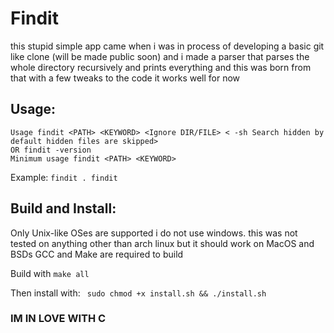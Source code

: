 # Findit

this stupid simple app came when i was in process of developing a basic git like clone (will be made public soon) and i made a parser that parses the whole directory recursively and prints everything
and this was born from that with a few tweaks to the code it works well for now 

## Usage:

```
Usage findit <PATH> <KEYWORD> <Ignore DIR/FILE> < -sh Search hidden by default hidden files are skipped>
OR findit -version 
Minimum usage findit <PATH> <KEYWORD>
```

Example:
``` findit . findit ```

## Build and Install:
Only Unix-like OSes are supported i do not use windows.
this was not tested on anything other than arch linux but it should work on MacOS and BSDs
GCC and Make are required to build

Build with ```make all```

Then install with:
``` sudo chmod +x install.sh && ./install.sh```

### IM IN LOVE WITH C 
